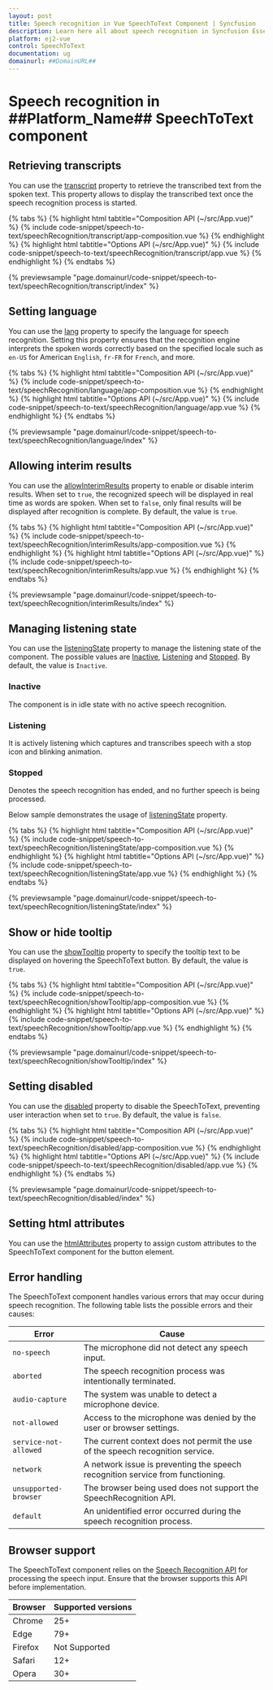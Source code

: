 ```yaml
---
layout: post
title: Speech recognition in Vue SpeechToText Component | Syncfusion
description: Learn here all about speech recognition in Syncfusion Essential Vue SpeechToText component, its elements, and more.
platform: ej2-vue
control: SpeechToText
documentation: ug
domainurl: ##DomainURL##
---
```


# Speech recognition in ##Platform_Name## SpeechToText component

## Retrieving transcripts

You can use the [transcript](../api/speech-to-text/#transcript) property to retrieve the transcribed text from the spoken text. This property allows to display the transcribed text once the speech recognition process is started.

{% tabs %}
{% highlight html tabtitle="Composition API (~/src/App.vue)" %}
{% include code-snippet/speech-to-text/speechRecognition/transcript/app-composition.vue %}
{% endhighlight %}
{% highlight html tabtitle="Options API (~/src/App.vue)" %}
{% include code-snippet/speech-to-text/speechRecognition/transcript/app.vue %}
{% endhighlight %}
{% endtabs %}

{% previewsample "page.domainurl/code-snippet/speech-to-text/speechRecognition/transcript/index" %}

## Setting language

You can use the [lang](../api/speech-to-text/#lang) property to specify the language for speech recognition. Setting this property ensures that the recognition engine interprets the spoken words correctly based on the specified locale such as `en-US` for American `English`, `fr-FR` for `French`, and more.

{% tabs %}
{% highlight html tabtitle="Composition API (~/src/App.vue)" %}
{% include code-snippet/speech-to-text/speechRecognition/language/app-composition.vue %}
{% endhighlight %}
{% highlight html tabtitle="Options API (~/src/App.vue)" %}
{% include code-snippet/speech-to-text/speechRecognition/language/app.vue %}
{% endhighlight %}
{% endtabs %}

{% previewsample "page.domainurl/code-snippet/speech-to-text/speechRecognition/language/index" %}

## Allowing interim results

You can use the [allowInterimResults](../api/speech-to-text/#allowInterimResults) property to enable or disable interim results. When set to `true`, the recognized speech will be displayed in real time as words are spoken. When set to `false`, only final results will be displayed after recognition is complete. By default, the value is `true`.

{% tabs %}
{% highlight html tabtitle="Composition API (~/src/App.vue)" %}
{% include code-snippet/speech-to-text/speechRecognition/interimResults/app-composition.vue %}
{% endhighlight %}
{% highlight html tabtitle="Options API (~/src/App.vue)" %}
{% include code-snippet/speech-to-text/speechRecognition/interimResults/app.vue %}
{% endhighlight %}
{% endtabs %}

{% previewsample "page.domainurl/code-snippet/speech-to-text/speechRecognition/interimResults/index" %}

## Managing listening state

You can use the [listeningState](../api/speech-to-text/#listeningState) property to manage the listening state of the component. The possible values are [Inactive](../api/speech-to-text/speechToTextState/), [Listening](../api/speech-to-text/speechToTextState/) and [Stopped](../api/speech-to-text/speechToTextState/). By default, the value is `Inactive`.

### Inactive

The component is in idle state with no active speech recognition.

### Listening

It is actively listening which captures and transcribes speech with a stop icon and blinking animation.

### Stopped

Denotes the speech recognition has ended, and no further speech is being processed.

Below sample demonstrates the usage of [listeningState](../api/speech-to-text/#listeningState) property.

{% tabs %}
{% highlight html tabtitle="Composition API (~/src/App.vue)" %}
{% include code-snippet/speech-to-text/speechRecognition/listeningState/app-composition.vue %}
{% endhighlight %}
{% highlight html tabtitle="Options API (~/src/App.vue)" %}
{% include code-snippet/speech-to-text/speechRecognition/listeningState/app.vue %}
{% endhighlight %}
{% endtabs %}

{% previewsample "page.domainurl/code-snippet/speech-to-text/speechRecognition/listeningState/index" %}

## Show or hide tooltip

You can use the [showTooltip](../api/speech-to-text/#showTooltip) property to specify the tooltip text to be displayed on hovering the SpeechToText button. By default, the value is `true`.

{% tabs %}
{% highlight html tabtitle="Composition API (~/src/App.vue)" %}
{% include code-snippet/speech-to-text/speechRecognition/showTooltip/app-composition.vue %}
{% endhighlight %}
{% highlight html tabtitle="Options API (~/src/App.vue)" %}
{% include code-snippet/speech-to-text/speechRecognition/showTooltip/app.vue %}
{% endhighlight %}
{% endtabs %}

{% previewsample "page.domainurl/code-snippet/speech-to-text/speechRecognition/showTooltip/index" %}

## Setting disabled

You can use the [disabled](../api/speech-to-text/#disabled) property to disable the SpeechToText, preventing user interaction when set to `true`. By default, the value is `false`.

{% tabs %}
{% highlight html tabtitle="Composition API (~/src/App.vue)" %}
{% include code-snippet/speech-to-text/speechRecognition/disabled/app-composition.vue %}
{% endhighlight %}
{% highlight html tabtitle="Options API (~/src/App.vue)" %}
{% include code-snippet/speech-to-text/speechRecognition/disabled/app.vue %}
{% endhighlight %}
{% endtabs %}

{% previewsample "page.domainurl/code-snippet/speech-to-text/speechRecognition/disabled/index" %}

## Setting html attributes

You can use the [htmlAttributes](../api/speech-to-text/#htmlAttributes) property to assign custom attributes to the SpeechToText component for the button element.

## Error handling

The SpeechToText component handles various errors that may occur during speech recognition. The following table lists the possible errors and their causes:

| Error                | Cause                                                                                        |
|----------------------|----------------------------------------------------------------------------------------------|
| `no-speech`            | The microphone did not detect any speech input.                                              |
| `aborted`              | The speech recognition process was intentionally terminated.                                 |
| `audio-capture`        | The system was unable to detect a microphone device.                                         |
| `not-allowed`          | Access to the microphone was denied by the user or browser settings.                         |
| `service-not-allowed`  | The current context does not permit the use of the speech recognition service.               |
| `network`              | A network issue is preventing the speech recognition service from functioning.               |
| `unsupported-browser`  | The browser being used does not support the SpeechRecognition API.                           |
| `default`              | An unidentified error occurred during the speech recognition process.                        |

## Browser support

The SpeechToText component relies on the [Speech Recognition API](https://developer.mozilla.org/en-US/docs/Web/API/SpeechRecognition) for processing the speech input. Ensure that the browser supports this API before implementation.

|    Browser    |    Supported versions    |
|--------------|---------------|
|    Chrome     |    25+    |
|    Edge     |    79+    |
|    Firefox     |    Not Supported    |
|    Safari     |    12+    |
|    Opera     |    30+    |

